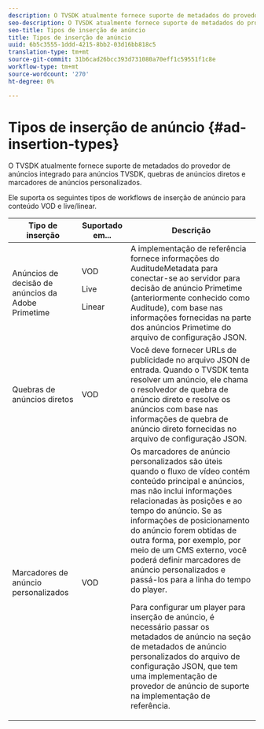 ```yaml
---
description: O TVSDK atualmente fornece suporte de metadados do provedor de anúncios integrado para anúncios TVSDK, quebras de anúncios diretos e marcadores de anúncios personalizados.
seo-description: O TVSDK atualmente fornece suporte de metadados do provedor de anúncios integrado para anúncios TVSDK, quebras de anúncios diretos e marcadores de anúncios personalizados.
seo-title: Tipos de inserção de anúncio
title: Tipos de inserção de anúncio
uuid: 6b5c3555-1ddd-4215-8bb2-03d16bb818c5
translation-type: tm+mt
source-git-commit: 31b6cad26bcc393d731080a70eff1c59551f1c8e
workflow-type: tm+mt
source-wordcount: '270'
ht-degree: 0%

---
```



# Tipos de inserção de anúncio {#ad-insertion-types}

O TVSDK atualmente fornece suporte de metadados do provedor de anúncios integrado para anúncios TVSDK, quebras de anúncios diretos e marcadores de anúncios personalizados.

Ele suporta os seguintes tipos de workflows de inserção de anúncio para conteúdo VOD e live/linear.

<table id="table_1C3A659BDDB7453CA953A103045FCA01"> 
 <thead> 
  <tr> 
   <th colname="col1" class="entry"> Tipo de inserção </th> 
   <th colname="col2" class="entry"> Suportado em... </th> 
   <th colname="col3" class="entry"> Descrição </th> 
  </tr>
 </thead>
 <tbody> 
  <tr> 
   <td colname="col1"> Anúncios de decisão de anúncios da Adobe Primetime </td> 
   <td colname="col2">VOD <p>Live </p> <p>Linear </p> </td> 
   <td colname="col3">A implementação de referência fornece <span class="codeph"> informações do AuditudeMetadata</span> para conectar-se ao servidor para decisão de anúncio Primetime (anteriormente conhecido como Auditude), com base nas informações fornecidas na parte dos anúncios Primetime</a> do arquivo de configuração JSON</a>. </td> 
  </tr> 
  <tr> 
   <td colname="col1"> Quebras de anúncios diretos </td> 
   <td colname="col2"> VOD </td> 
   <td colname="col3">Você deve fornecer URLs de publicidade no arquivo JSON de entrada. Quando o TVSDK tenta resolver um anúncio, ele chama o resolvedor de quebra de anúncio direto e resolve os anúncios com base nas informações de quebra de anúncio direto fornecidas no arquivo de configuração JSON</a>. </td> 
  </tr> 
  <tr> 
   <td colname="col1"> Marcadores de anúncio personalizados </td> 
   <td colname="col2"> VOD </td> 
   <td colname="col3">Os marcadores de anúncio personalizados são úteis quando o fluxo de vídeo contém conteúdo principal e anúncios, mas não inclui informações relacionadas às posições e ao tempo do anúncio. Se as informações de posicionamento do anúncio forem obtidas de outra forma, por exemplo, por meio de um CMS externo, você poderá definir marcadores de anúncio personalizados e passá-los para a linha do tempo do player. <p>Para configurar um player para inserção de anúncio, é necessário passar os metadados de anúncio na seção de metadados de anúncio personalizados do arquivo de configuração JSON</a>, que tem uma implementação de provedor de anúncio de suporte na implementação de referência. </p> </td>
  </tr>
 </tbody>
</table>